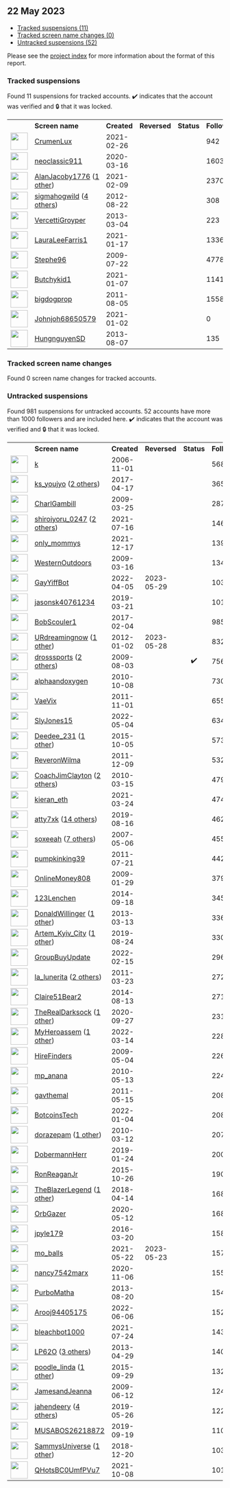 ## 22 May 2023

* [Tracked suspensions (11)](#tracked-suspensions)
* [Tracked screen name changes (0)](#tracked-screen-name-changes)
* [Untracked suspensions (52)](#untracked-suspensions)

Please see the [project index](https://github.com/travisbrown/twitter-watch) for more information about the format of this report.

### Tracked suspensions

Found 11 suspensions for tracked accounts.
  ✔️ indicates that the account was verified and 🔒 that it was locked.

<table>
    <tr>
        <th></th>
        <th align="left">Screen name</th>
        <th align="left">Created</th>
        <th align="left">Reversed</th>
        <th align="left">Status</th>
        <th align="left">Followers</th>
        <th align="left">Ranking</th></tr>
    </tr>
        <tr>
            <td><a href="https://twitter.com/intent/user?user_id=1365395579027783685">
                <img src="https://pbs.twimg.com/profile_images/1365395694761164806/1JI7oAUQ_normal.jpg" width="40px" height="40px" align="center"/></a>
            </td>
            <td>
                <a href="https://twitter.com/CrumenLux">CrumenLux</a></td>
            <td>2021-02-26</td>
            <td></td>
            <td align="center"></td>
            <td>942</td>
            <td>12224</td>
        </tr>
        <tr>
            <td><a href="https://twitter.com/intent/user?user_id=1239656399782674432">
                <img src="https://pbs.twimg.com/profile_images/1570952351371894784/UErR5C6H_normal.jpg" width="40px" height="40px" align="center"/></a>
            </td>
            <td>
                <a href="https://twitter.com/neoclassic911">neoclassic911</a></td>
            <td>2020-03-16</td>
            <td></td>
            <td align="center"></td>
            <td>1603</td>
            <td>15998</td>
        </tr>
        <tr>
            <td><a href="https://twitter.com/intent/user?user_id=1359247990427426818">
                <img src="https://pbs.twimg.com/profile_images/1503471660028018688/cPn8EZXZ_normal.jpg" width="40px" height="40px" align="center"/></a>
            </td>
            <td>
                <a href="https://twitter.com/AlanJacoby1776">AlanJacoby1776</a>&nbsp;(<a href="https://api.memory.lol/v1/tw/id/1359247990427426818">1 other</a>)&nbsp;</td>
            <td>2021-02-09</td>
            <td></td>
            <td align="center"></td>
            <td>2370</td>
            <td>28478</td>
        </tr>
        <tr>
            <td><a href="https://twitter.com/intent/user?user_id=772784960">
                <img src="https://pbs.twimg.com/profile_images/1540355518333583360/QPqXxM-R_normal.jpg" width="40px" height="40px" align="center"/></a>
            </td>
            <td>
                <a href="https://twitter.com/sigmahogwild">sigmahogwild</a>&nbsp;(<a href="https://api.memory.lol/v1/tw/id/772784960">4 others</a>)&nbsp;</td>
            <td>2012-08-22</td>
            <td></td>
            <td align="center"></td>
            <td>308</td>
            <td>34944</td>
        </tr>
        <tr>
            <td><a href="https://twitter.com/intent/user?user_id=1240480488">
                <img src="https://pbs.twimg.com/profile_images/1586973692310888448/dT3eO2I2_normal.jpg" width="40px" height="40px" align="center"/></a>
            </td>
            <td>
                <a href="https://twitter.com/VercettiGroyper">VercettiGroyper</a></td>
            <td>2013-03-04</td>
            <td></td>
            <td align="center"></td>
            <td>223</td>
            <td>46343</td>
        </tr>
        <tr>
            <td><a href="https://twitter.com/intent/user?user_id=1350767890522398725">
                <img src="https://pbs.twimg.com/profile_images/1598815421205041155/NJK_Lq8q_normal.jpg" width="40px" height="40px" align="center"/></a>
            </td>
            <td>
                <a href="https://twitter.com/LauraLeeFarris1">LauraLeeFarris1</a></td>
            <td>2021-01-17</td>
            <td></td>
            <td align="center"></td>
            <td>1336</td>
            <td>64632</td>
        </tr>
        <tr>
            <td><a href="https://twitter.com/intent/user?user_id=59031002">
                <img src="https://pbs.twimg.com/profile_images/1538904970870800384/AY8c4hOc_normal.jpg" width="40px" height="40px" align="center"/></a>
            </td>
            <td>
                <a href="https://twitter.com/Stephe96">Stephe96</a></td>
            <td>2009-07-22</td>
            <td></td>
            <td align="center"></td>
            <td>4778</td>
            <td>66637</td>
        </tr>
        <tr>
            <td><a href="https://twitter.com/intent/user?user_id=1347132656719302658">
                <img src="https://pbs.twimg.com/profile_images/1597723080977178624/9gcKAbPa_normal.jpg" width="40px" height="40px" align="center"/></a>
            </td>
            <td>
                <a href="https://twitter.com/Butchykid1">Butchykid1</a></td>
            <td>2021-01-07</td>
            <td></td>
            <td align="center"></td>
            <td>1141</td>
            <td>69619</td>
        </tr>
        <tr>
            <td><a href="https://twitter.com/intent/user?user_id=348776201">
                <img src="https://pbs.twimg.com/profile_images/1467308573675900930/QyEIaCrG_normal.jpg" width="40px" height="40px" align="center"/></a>
            </td>
            <td>
                <a href="https://twitter.com/bigdogprop">bigdogprop</a></td>
            <td>2011-08-05</td>
            <td></td>
            <td align="center"></td>
            <td>1558</td>
            <td>85442</td>
        </tr>
        <tr>
            <td><a href="https://twitter.com/intent/user?user_id=1345393640802283522">
                <img src="https://abs.twimg.com/sticky/default_profile_images/default_profile_normal.png" width="40px" height="40px" align="center"/></a>
            </td>
            <td>
                <a href="https://twitter.com/Johnjoh68650579">Johnjoh68650579</a></td>
            <td>2021-01-02</td>
            <td></td>
            <td align="center"></td>
            <td>0</td>
            <td>88785</td>
        </tr>
        <tr>
            <td><a href="https://twitter.com/intent/user?user_id=1652442991">
                <img src="https://pbs.twimg.com/profile_images/1194373857156595712/JYmnb0g5_normal.jpg" width="40px" height="40px" align="center"/></a>
            </td>
            <td>
                <a href="https://twitter.com/HungnguyenSD">HungnguyenSD</a></td>
            <td>2013-08-07</td>
            <td></td>
            <td align="center"></td>
            <td>135</td>
            <td>90704</td>
        </tr></table>

### Tracked screen name changes

Found 0 screen name changes for tracked accounts.

### Untracked suspensions

Found 981 suspensions for untracked accounts.
52 accounts have more than 1000 followers and are included here.
  ✔️ indicates that the account was verified and 🔒 that it was locked.

<table>
    <tr>
        <th></th>
        <th align="left">Screen name</th>
        <th align="left">Created</th>
        <th align="left">Reversed</th>
        <th align="left">Status</th>
        <th align="left">Followers</th>
    </tr>
        <tr>
            <td><a href="https://twitter.com/intent/user?user_id=11222">
                <img src="https://pbs.twimg.com/profile_images/1218053987796078592/qhRXk9D4_normal.jpg" width="40px" height="40px" align="center"/></a>
            </td>
            <td>
                <a href="https://twitter.com/k">k</a></td>
            <td>2006-11-01</td>
            <td></td>
            <td align="center"></td>
            <td>56873</td>
        </tr>
        <tr>
            <td><a href="https://twitter.com/intent/user?user_id=853953063190544387">
                <img src="https://pbs.twimg.com/profile_images/1598139803005898752/di6z6DbL_normal.jpg" width="40px" height="40px" align="center"/></a>
            </td>
            <td>
                <a href="https://twitter.com/ks_youjyo">ks_youjyo</a>&nbsp;(<a href="https://api.memory.lol/v1/tw/id/853953063190544387">2 others</a>)&nbsp;</td>
            <td>2017-04-17</td>
            <td></td>
            <td align="center"></td>
            <td>36515</td>
        </tr>
        <tr>
            <td><a href="https://twitter.com/intent/user?user_id=26521626">
                <img src="https://pbs.twimg.com/profile_images/735601313963225088/l6VkL4jY_normal.jpg" width="40px" height="40px" align="center"/></a>
            </td>
            <td>
                <a href="https://twitter.com/CharlGambill">CharlGambill</a></td>
            <td>2009-03-25</td>
            <td></td>
            <td align="center"></td>
            <td>28774</td>
        </tr>
        <tr>
            <td><a href="https://twitter.com/intent/user?user_id=1416008499272716297">
                <img src="https://pbs.twimg.com/profile_images/1504135352260341763/Bkm1TtHu_normal.jpg" width="40px" height="40px" align="center"/></a>
            </td>
            <td>
                <a href="https://twitter.com/shiroiyoru_0247">shiroiyoru_0247</a>&nbsp;(<a href="https://api.memory.lol/v1/tw/id/1416008499272716297">2 others</a>)&nbsp;</td>
            <td>2021-07-16</td>
            <td></td>
            <td align="center"></td>
            <td>14697</td>
        </tr>
        <tr>
            <td><a href="https://twitter.com/intent/user?user_id=1471826998452531206">
                <img src="https://pbs.twimg.com/profile_images/1589233517187178497/uQD0ZwoQ_normal.jpg" width="40px" height="40px" align="center"/></a>
            </td>
            <td>
                <a href="https://twitter.com/only_mommys">only_mommys</a></td>
            <td>2021-12-17</td>
            <td></td>
            <td align="center"></td>
            <td>13978</td>
        </tr>
        <tr>
            <td><a href="https://twitter.com/intent/user?user_id=24770136">
                <img src="https://pbs.twimg.com/profile_images/1875933160/RED_OUTLINED_normal.png" width="40px" height="40px" align="center"/></a>
            </td>
            <td>
                <a href="https://twitter.com/WesternOutdoors">WesternOutdoors</a></td>
            <td>2009-03-16</td>
            <td></td>
            <td align="center"></td>
            <td>13446</td>
        </tr>
        <tr>
            <td><a href="https://twitter.com/intent/user?user_id=1511272287244210181">
                <img src="https://pbs.twimg.com/profile_images/1512173238536732678/B6b8BQ_b_normal.jpg" width="40px" height="40px" align="center"/></a>
            </td>
            <td>
                <a href="https://twitter.com/GayYiffBot">GayYiffBot</a></td>
            <td>2022-04-05</td>
            <td>2023-05-29</td>
            <td align="center"></td>
            <td>10346</td>
        </tr>
        <tr>
            <td><a href="https://twitter.com/intent/user?user_id=1108877967457845248">
                <img src="https://pbs.twimg.com/profile_images/1598694275092316160/Qatm190W_normal.jpg" width="40px" height="40px" align="center"/></a>
            </td>
            <td>
                <a href="https://twitter.com/jasonsk40761234">jasonsk40761234</a></td>
            <td>2019-03-21</td>
            <td></td>
            <td align="center"></td>
            <td>10146</td>
        </tr>
        <tr>
            <td><a href="https://twitter.com/intent/user?user_id=827980751089963008">
                <img src="https://pbs.twimg.com/profile_images/889237441319768069/g9_ViM-F_normal.jpg" width="40px" height="40px" align="center"/></a>
            </td>
            <td>
                <a href="https://twitter.com/BobScouler1">BobScouler1</a></td>
            <td>2017-02-04</td>
            <td></td>
            <td align="center"></td>
            <td>9856</td>
        </tr>
        <tr>
            <td><a href="https://twitter.com/intent/user?user_id=453437056">
                <img src="https://pbs.twimg.com/profile_images/1899736696/rocks_normal.jpg" width="40px" height="40px" align="center"/></a>
            </td>
            <td>
                <a href="https://twitter.com/URdreamingnow">URdreamingnow</a>&nbsp;(<a href="https://api.memory.lol/v1/tw/id/453437056">1 other</a>)&nbsp;</td>
            <td>2012-01-02</td>
            <td>2023-05-28</td>
            <td align="center"></td>
            <td>8324</td>
        </tr>
        <tr>
            <td><a href="https://twitter.com/intent/user?user_id=62657173">
                <img src="https://pbs.twimg.com/profile_images/1476678814805598208/Zvu5tbPy_normal.jpg" width="40px" height="40px" align="center"/></a>
            </td>
            <td>
                <a href="https://twitter.com/drosssports">drosssports</a>&nbsp;(<a href="https://api.memory.lol/v1/tw/id/62657173">2 others</a>)&nbsp;</td>
            <td>2009-08-03</td>
            <td></td>
            <td align="center">✔️</td>
            <td>7568</td>
        </tr>
        <tr>
            <td><a href="https://twitter.com/intent/user?user_id=200190616">
                <img src="https://pbs.twimg.com/profile_images/1400561469/temple_small_normal.jpg" width="40px" height="40px" align="center"/></a>
            </td>
            <td>
                <a href="https://twitter.com/alphaandoxygen">alphaandoxygen</a></td>
            <td>2010-10-08</td>
            <td></td>
            <td align="center"></td>
            <td>7306</td>
        </tr>
        <tr>
            <td><a href="https://twitter.com/intent/user?user_id=402911521">
                <img src="https://pbs.twimg.com/profile_images/1568955350899892224/hZSG95WN_normal.jpg" width="40px" height="40px" align="center"/></a>
            </td>
            <td>
                <a href="https://twitter.com/VaeVix">VaeVix</a></td>
            <td>2011-11-01</td>
            <td></td>
            <td align="center"></td>
            <td>6556</td>
        </tr>
        <tr>
            <td><a href="https://twitter.com/intent/user?user_id=1521982343556128768">
                <img src="https://pbs.twimg.com/profile_images/1588222821309751301/Yqb5ktF0_normal.jpg" width="40px" height="40px" align="center"/></a>
            </td>
            <td>
                <a href="https://twitter.com/SlyJones15">SlyJones15</a></td>
            <td>2022-05-04</td>
            <td></td>
            <td align="center"></td>
            <td>6344</td>
        </tr>
        <tr>
            <td><a href="https://twitter.com/intent/user?user_id=3868881826">
                <img src="https://pbs.twimg.com/profile_images/1281099989133991936/y9ZjRozQ_normal.jpg" width="40px" height="40px" align="center"/></a>
            </td>
            <td>
                <a href="https://twitter.com/Deedee_231">Deedee_231</a>&nbsp;(<a href="https://api.memory.lol/v1/tw/id/3868881826">1 other</a>)&nbsp;</td>
            <td>2015-10-05</td>
            <td></td>
            <td align="center"></td>
            <td>5735</td>
        </tr>
        <tr>
            <td><a href="https://twitter.com/intent/user?user_id=432145626">
                <img src="https://pbs.twimg.com/profile_images/1326099684654510080/NFXsxS7X_normal.jpg" width="40px" height="40px" align="center"/></a>
            </td>
            <td>
                <a href="https://twitter.com/ReveronWilma">ReveronWilma</a></td>
            <td>2011-12-09</td>
            <td></td>
            <td align="center"></td>
            <td>5321</td>
        </tr>
        <tr>
            <td><a href="https://twitter.com/intent/user?user_id=123258783">
                <img src="https://pbs.twimg.com/profile_images/1324503642720948224/_l7k6KJj_normal.jpg" width="40px" height="40px" align="center"/></a>
            </td>
            <td>
                <a href="https://twitter.com/CoachJimClayton">CoachJimClayton</a>&nbsp;(<a href="https://api.memory.lol/v1/tw/id/123258783">2 others</a>)&nbsp;</td>
            <td>2010-03-15</td>
            <td></td>
            <td align="center"></td>
            <td>4791</td>
        </tr>
        <tr>
            <td><a href="https://twitter.com/intent/user?user_id=1374754215336108036">
                <img src="https://pbs.twimg.com/profile_images/1535314201169653760/ARG2elVq_normal.jpg" width="40px" height="40px" align="center"/></a>
            </td>
            <td>
                <a href="https://twitter.com/kieran_eth">kieran_eth</a></td>
            <td>2021-03-24</td>
            <td></td>
            <td align="center"></td>
            <td>4740</td>
        </tr>
        <tr>
            <td><a href="https://twitter.com/intent/user?user_id=1162416262896640002">
                <img src="https://pbs.twimg.com/profile_images/1593305151548362752/Xv4_fFmd_normal.jpg" width="40px" height="40px" align="center"/></a>
            </td>
            <td>
                <a href="https://twitter.com/atty7xk">atty7xk</a>&nbsp;(<a href="https://api.memory.lol/v1/tw/id/1162416262896640002">14 others</a>)&nbsp;</td>
            <td>2019-08-16</td>
            <td></td>
            <td align="center"></td>
            <td>4624</td>
        </tr>
        <tr>
            <td><a href="https://twitter.com/intent/user?user_id=5815162">
                <img src="https://pbs.twimg.com/profile_images/1594606843464011776/kMZqkzTm_normal.jpg" width="40px" height="40px" align="center"/></a>
            </td>
            <td>
                <a href="https://twitter.com/soxeeah">soxeeah</a>&nbsp;(<a href="https://api.memory.lol/v1/tw/id/5815162">7 others</a>)&nbsp;</td>
            <td>2007-05-06</td>
            <td></td>
            <td align="center"></td>
            <td>4554</td>
        </tr>
        <tr>
            <td><a href="https://twitter.com/intent/user?user_id=339707551">
                <img src="https://pbs.twimg.com/profile_images/1525724357506498561/5hgBzzKM_normal.jpg" width="40px" height="40px" align="center"/></a>
            </td>
            <td>
                <a href="https://twitter.com/pumpkinking39">pumpkinking39</a></td>
            <td>2011-07-21</td>
            <td></td>
            <td align="center"></td>
            <td>4422</td>
        </tr>
        <tr>
            <td><a href="https://twitter.com/intent/user?user_id=19720525">
                <img src="https://pbs.twimg.com/profile_images/987143424359841792/qpdC1C4o_normal.jpg" width="40px" height="40px" align="center"/></a>
            </td>
            <td>
                <a href="https://twitter.com/OnlineMoney808">OnlineMoney808</a></td>
            <td>2009-01-29</td>
            <td></td>
            <td align="center"></td>
            <td>3790</td>
        </tr>
        <tr>
            <td><a href="https://twitter.com/intent/user?user_id=2817931146">
                <img src="https://pbs.twimg.com/profile_images/1538680419486425090/pTFWZJIe_normal.jpg" width="40px" height="40px" align="center"/></a>
            </td>
            <td>
                <a href="https://twitter.com/123Lenchen">123Lenchen</a></td>
            <td>2014-09-18</td>
            <td></td>
            <td align="center"></td>
            <td>3451</td>
        </tr>
        <tr>
            <td><a href="https://twitter.com/intent/user?user_id=1264621717">
                <img src="https://pbs.twimg.com/profile_images/1484221146824388609/-JXFeqs-_normal.jpg" width="40px" height="40px" align="center"/></a>
            </td>
            <td>
                <a href="https://twitter.com/DonaldWillinger">DonaldWillinger</a>&nbsp;(<a href="https://api.memory.lol/v1/tw/id/1264621717">1 other</a>)&nbsp;</td>
            <td>2013-03-13</td>
            <td></td>
            <td align="center"></td>
            <td>3362</td>
        </tr>
        <tr>
            <td><a href="https://twitter.com/intent/user?user_id=1165240565073612800">
                <img src="https://pbs.twimg.com/profile_images/1566751415468449793/aTDUELlG_normal.jpg" width="40px" height="40px" align="center"/></a>
            </td>
            <td>
                <a href="https://twitter.com/Artem_Kyiv_City">Artem_Kyiv_City</a>&nbsp;(<a href="https://api.memory.lol/v1/tw/id/1165240565073612800">1 other</a>)&nbsp;</td>
            <td>2019-08-24</td>
            <td></td>
            <td align="center"></td>
            <td>3301</td>
        </tr>
        <tr>
            <td><a href="https://twitter.com/intent/user?user_id=1493517692736708610">
                <img src="https://pbs.twimg.com/profile_images/1594436673857032192/CQlXhYur_normal.jpg" width="40px" height="40px" align="center"/></a>
            </td>
            <td>
                <a href="https://twitter.com/GroupBuyUpdate">GroupBuyUpdate</a></td>
            <td>2022-02-15</td>
            <td></td>
            <td align="center"></td>
            <td>2966</td>
        </tr>
        <tr>
            <td><a href="https://twitter.com/intent/user?user_id=270670821">
                <img src="https://pbs.twimg.com/profile_images/1157449056672788482/bW-kbsWs_normal.jpg" width="40px" height="40px" align="center"/></a>
            </td>
            <td>
                <a href="https://twitter.com/la_lunerita">la_lunerita</a>&nbsp;(<a href="https://api.memory.lol/v1/tw/id/270670821">2 others</a>)&nbsp;</td>
            <td>2011-03-23</td>
            <td></td>
            <td align="center"></td>
            <td>2723</td>
        </tr>
        <tr>
            <td><a href="https://twitter.com/intent/user?user_id=2729828360">
                <img src="https://pbs.twimg.com/profile_images/788139825845141505/MS3EG9hw_normal.jpg" width="40px" height="40px" align="center"/></a>
            </td>
            <td>
                <a href="https://twitter.com/Claire51Bear2">Claire51Bear2</a></td>
            <td>2014-08-13</td>
            <td></td>
            <td align="center"></td>
            <td>2711</td>
        </tr>
        <tr>
            <td><a href="https://twitter.com/intent/user?user_id=1310104822880714752">
                <img src="https://pbs.twimg.com/profile_images/1587881421837778945/-Odi0Fsp_normal.png" width="40px" height="40px" align="center"/></a>
            </td>
            <td>
                <a href="https://twitter.com/TheRealDarksock">TheRealDarksock</a>&nbsp;(<a href="https://api.memory.lol/v1/tw/id/1310104822880714752">1 other</a>)&nbsp;</td>
            <td>2020-09-27</td>
            <td></td>
            <td align="center"></td>
            <td>2314</td>
        </tr>
        <tr>
            <td><a href="https://twitter.com/intent/user?user_id=1503456224376885253">
                <img src="https://pbs.twimg.com/profile_images/1573555373302235137/vgySs9NC_normal.jpg" width="40px" height="40px" align="center"/></a>
            </td>
            <td>
                <a href="https://twitter.com/MyHeroassem">MyHeroassem</a>&nbsp;(<a href="https://api.memory.lol/v1/tw/id/1503456224376885253">1 other</a>)&nbsp;</td>
            <td>2022-03-14</td>
            <td></td>
            <td align="center"></td>
            <td>2289</td>
        </tr>
        <tr>
            <td><a href="https://twitter.com/intent/user?user_id=37717935">
                <img src="https://pbs.twimg.com/profile_images/208665139/lens_logo_normal.jpg" width="40px" height="40px" align="center"/></a>
            </td>
            <td>
                <a href="https://twitter.com/HireFinders">HireFinders</a></td>
            <td>2009-05-04</td>
            <td></td>
            <td align="center"></td>
            <td>2265</td>
        </tr>
        <tr>
            <td><a href="https://twitter.com/intent/user?user_id=143519266">
                <img src="https://pbs.twimg.com/profile_images/3059949113/9ab09c2064603e37ba58513c7e337546_normal.jpeg" width="40px" height="40px" align="center"/></a>
            </td>
            <td>
                <a href="https://twitter.com/mp_anana">mp_anana</a></td>
            <td>2010-05-13</td>
            <td></td>
            <td align="center"></td>
            <td>2242</td>
        </tr>
        <tr>
            <td><a href="https://twitter.com/intent/user?user_id=299171642">
                <img src="https://pbs.twimg.com/profile_images/1576530674969870337/X3QhenIX_normal.jpg" width="40px" height="40px" align="center"/></a>
            </td>
            <td>
                <a href="https://twitter.com/gavthemal">gavthemal</a></td>
            <td>2011-05-15</td>
            <td></td>
            <td align="center"></td>
            <td>2087</td>
        </tr>
        <tr>
            <td><a href="https://twitter.com/intent/user?user_id=1478241183793127425">
                <img src="https://pbs.twimg.com/profile_images/1556700646811865088/5QVje0Ff_normal.jpg" width="40px" height="40px" align="center"/></a>
            </td>
            <td>
                <a href="https://twitter.com/BotcoinsTech">BotcoinsTech</a></td>
            <td>2022-01-04</td>
            <td></td>
            <td align="center"></td>
            <td>2084</td>
        </tr>
        <tr>
            <td><a href="https://twitter.com/intent/user?user_id=122411197">
                <img src="https://pbs.twimg.com/profile_images/1514574363948994563/yPCyQ5Rr_normal.jpg" width="40px" height="40px" align="center"/></a>
            </td>
            <td>
                <a href="https://twitter.com/dorazepam">dorazepam</a>&nbsp;(<a href="https://api.memory.lol/v1/tw/id/122411197">1 other</a>)&nbsp;</td>
            <td>2010-03-12</td>
            <td></td>
            <td align="center"></td>
            <td>2076</td>
        </tr>
        <tr>
            <td><a href="https://twitter.com/intent/user?user_id=1088537464145362946">
                <img src="https://pbs.twimg.com/profile_images/1088537828252884993/Hsj_L8VH_normal.jpg" width="40px" height="40px" align="center"/></a>
            </td>
            <td>
                <a href="https://twitter.com/DobermannHerr">DobermannHerr</a></td>
            <td>2019-01-24</td>
            <td></td>
            <td align="center"></td>
            <td>2003</td>
        </tr>
        <tr>
            <td><a href="https://twitter.com/intent/user?user_id=4021698558">
                <img src="https://pbs.twimg.com/profile_images/1057643878487068673/z0adkx4g_normal.jpg" width="40px" height="40px" align="center"/></a>
            </td>
            <td>
                <a href="https://twitter.com/RonReaganJr">RonReaganJr</a></td>
            <td>2015-10-26</td>
            <td></td>
            <td align="center"></td>
            <td>1909</td>
        </tr>
        <tr>
            <td><a href="https://twitter.com/intent/user?user_id=985232152987144193">
                <img src="https://pbs.twimg.com/profile_images/1595813751072215043/BGeD-ogQ_normal.jpg" width="40px" height="40px" align="center"/></a>
            </td>
            <td>
                <a href="https://twitter.com/TheBlazerLegend">TheBlazerLegend</a>&nbsp;(<a href="https://api.memory.lol/v1/tw/id/985232152987144193">1 other</a>)&nbsp;</td>
            <td>2018-04-14</td>
            <td></td>
            <td align="center"></td>
            <td>1685</td>
        </tr>
        <tr>
            <td><a href="https://twitter.com/intent/user?user_id=1260340151248510977">
                <img src="https://pbs.twimg.com/profile_images/1596551542349258752/AgRHbDTR_normal.jpg" width="40px" height="40px" align="center"/></a>
            </td>
            <td>
                <a href="https://twitter.com/OrbGazer">OrbGazer</a></td>
            <td>2020-05-12</td>
            <td></td>
            <td align="center"></td>
            <td>1682</td>
        </tr>
        <tr>
            <td><a href="https://twitter.com/intent/user?user_id=711634477336829952">
                <img src="https://pbs.twimg.com/profile_images/749778490782736384/K7NzZCv4_normal.jpg" width="40px" height="40px" align="center"/></a>
            </td>
            <td>
                <a href="https://twitter.com/jpyle179">jpyle179</a></td>
            <td>2016-03-20</td>
            <td></td>
            <td align="center"></td>
            <td>1589</td>
        </tr>
        <tr>
            <td><a href="https://twitter.com/intent/user?user_id=1396178862988349445">
                <img src="https://pbs.twimg.com/profile_images/1501423351973122051/zy-g8IvO_normal.jpg" width="40px" height="40px" align="center"/></a>
            </td>
            <td>
                <a href="https://twitter.com/mo_balls">mo_balls</a></td>
            <td>2021-05-22</td>
            <td>2023-05-23</td>
            <td align="center"></td>
            <td>1573</td>
        </tr>
        <tr>
            <td><a href="https://twitter.com/intent/user?user_id=1324688537678209024">
                <img src="https://pbs.twimg.com/profile_images/1324689295899283459/ApDaUOh0_normal.jpg" width="40px" height="40px" align="center"/></a>
            </td>
            <td>
                <a href="https://twitter.com/nancy7542marx">nancy7542marx</a></td>
            <td>2020-11-06</td>
            <td></td>
            <td align="center"></td>
            <td>1551</td>
        </tr>
        <tr>
            <td><a href="https://twitter.com/intent/user?user_id=1684756272">
                <img src="https://pbs.twimg.com/profile_images/1509907910729502724/GsovwSJL_normal.jpg" width="40px" height="40px" align="center"/></a>
            </td>
            <td>
                <a href="https://twitter.com/PurboMatha">PurboMatha</a></td>
            <td>2013-08-20</td>
            <td></td>
            <td align="center"></td>
            <td>1542</td>
        </tr>
        <tr>
            <td><a href="https://twitter.com/intent/user?user_id=1533661003019431936">
                <img src="https://pbs.twimg.com/profile_images/1536581174499360773/n8HAZ12I_normal.jpg" width="40px" height="40px" align="center"/></a>
            </td>
            <td>
                <a href="https://twitter.com/Arooj94405175">Arooj94405175</a></td>
            <td>2022-06-06</td>
            <td></td>
            <td align="center"></td>
            <td>1525</td>
        </tr>
        <tr>
            <td><a href="https://twitter.com/intent/user?user_id=1419038259485741057">
                <img src="https://pbs.twimg.com/profile_images/1544464155503116290/7nXw0EI3_normal.jpg" width="40px" height="40px" align="center"/></a>
            </td>
            <td>
                <a href="https://twitter.com/bleachbot1000">bleachbot1000</a></td>
            <td>2021-07-24</td>
            <td></td>
            <td align="center"></td>
            <td>1432</td>
        </tr>
        <tr>
            <td><a href="https://twitter.com/intent/user?user_id=1388439895">
                <img src="https://pbs.twimg.com/profile_images/1393308819682377738/Xze0t8g3_normal.jpg" width="40px" height="40px" align="center"/></a>
            </td>
            <td>
                <a href="https://twitter.com/LP62O">LP62O</a>&nbsp;(<a href="https://api.memory.lol/v1/tw/id/1388439895">3 others</a>)&nbsp;</td>
            <td>2013-04-29</td>
            <td></td>
            <td align="center"></td>
            <td>1401</td>
        </tr>
        <tr>
            <td><a href="https://twitter.com/intent/user?user_id=3730158073">
                <img src="https://pbs.twimg.com/profile_images/1153781096884002817/8xTsds3j_normal.jpg" width="40px" height="40px" align="center"/></a>
            </td>
            <td>
                <a href="https://twitter.com/poodle_linda">poodle_linda</a>&nbsp;(<a href="https://api.memory.lol/v1/tw/id/3730158073">1 other</a>)&nbsp;</td>
            <td>2015-09-29</td>
            <td></td>
            <td align="center"></td>
            <td>1326</td>
        </tr>
        <tr>
            <td><a href="https://twitter.com/intent/user?user_id=46731492">
                <img src="https://pbs.twimg.com/profile_images/1588266547755171840/_eGQLhZJ_normal.jpg" width="40px" height="40px" align="center"/></a>
            </td>
            <td>
                <a href="https://twitter.com/JamesandJeanna">JamesandJeanna</a></td>
            <td>2009-06-12</td>
            <td></td>
            <td align="center"></td>
            <td>1240</td>
        </tr>
        <tr>
            <td><a href="https://twitter.com/intent/user?user_id=1132513123598909441">
                <img src="https://pbs.twimg.com/profile_images/1598156681867055104/4tJZXEjM_normal.jpg" width="40px" height="40px" align="center"/></a>
            </td>
            <td>
                <a href="https://twitter.com/jahendeery">jahendeery</a>&nbsp;(<a href="https://api.memory.lol/v1/tw/id/1132513123598909441">4 others</a>)&nbsp;</td>
            <td>2019-05-26</td>
            <td></td>
            <td align="center"></td>
            <td>1221</td>
        </tr>
        <tr>
            <td><a href="https://twitter.com/intent/user?user_id=1174768031458836480">
                <img src="https://pbs.twimg.com/profile_images/1544967269087846403/xRiIbLhS_normal.jpg" width="40px" height="40px" align="center"/></a>
            </td>
            <td>
                <a href="https://twitter.com/MUSABOS26218872">MUSABOS26218872</a></td>
            <td>2019-09-19</td>
            <td></td>
            <td align="center"></td>
            <td>1106</td>
        </tr>
        <tr>
            <td><a href="https://twitter.com/intent/user?user_id=1075789067051298821">
                <img src="https://pbs.twimg.com/profile_images/1114598647788781568/vAFi-NKK_normal.jpg" width="40px" height="40px" align="center"/></a>
            </td>
            <td>
                <a href="https://twitter.com/SammysUniverse">SammysUniverse</a>&nbsp;(<a href="https://api.memory.lol/v1/tw/id/1075789067051298821">1 other</a>)&nbsp;</td>
            <td>2018-12-20</td>
            <td></td>
            <td align="center"></td>
            <td>1035</td>
        </tr>
        <tr>
            <td><a href="https://twitter.com/intent/user?user_id=1446323484729167890">
                <img src="https://pbs.twimg.com/profile_images/1446338494880698398/w4aMOQAL_normal.jpg" width="40px" height="40px" align="center"/></a>
            </td>
            <td>
                <a href="https://twitter.com/QHotsBC0UmfPVu7">QHotsBC0UmfPVu7</a></td>
            <td>2021-10-08</td>
            <td></td>
            <td align="center"></td>
            <td>1018</td>
        </tr></table>

